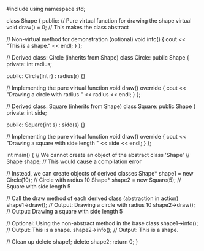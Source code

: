

#include <iostream>
using namespace std;


class Shape {
public:
// Pure virtual function for drawing the shape
    virtual void draw() = 0;  // This makes the class abstract

// Non-virtual method for demonstration (optional)
    void info() {
        cout << "This is a shape." << endl;
    }
};

// Derived class: Circle (inherits from Shape)
class Circle: public Shape {
private:
    int radius;

public:
    Circle(int r) : radius(r) {}

// Implementing the pure virtual function
    void draw() override {
        cout << "Drawing a circle with radius " << radius << endl;
    }
};

// Derived class: Square (inherits from Shape)
class Square: public Shape {
private:
    int side;

public:
    Square(int s) : side(s) {}

// Implementing the pure virtual function
    void draw() override {
        cout << "Drawing a square with side length " << side << endl;
    }
};

int main() {
    // We cannot create an object of the abstract class 'Shape'
    // Shape shape;  // This would cause a compilation error

// Instead, we can create objects of derived classes
    Shape* shape1 = new Circle(10);  // Circle with radius 10
    Shape* shape2 = new Square(5);   // Square with side length 5

// Call the draw method of each derived class (abstraction in action)
    shape1->draw();  // Output: Drawing a circle with radius 10
    shape2->draw();  // Output: Drawing a square with side length 5

// Optional: Using the non-abstract method in the base class
    shape1->info();  // Output: This is a shape.
    shape2->info();  // Output: This is a shape.

// Clean up
    delete shape1;
    delete shape2;
    return 0;
}
